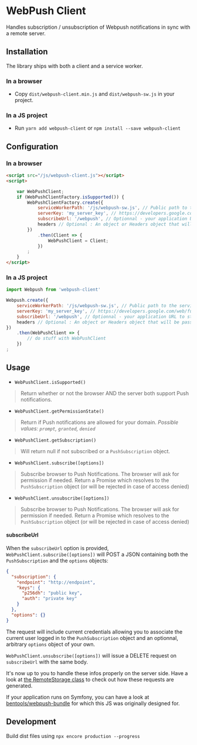 # WebPush Client

Handles subscription / unsubscription of Webpush notifications in sync with a remote server.

## Installation

The library ships with both a client and a service worker.

### In a browser

* Copy `dist/webpush-client.min.js` and `dist/webpush-sw.js` in your project.

### In a JS project

* Run `yarn add webpush-client` or `npm install --save webpush-client`


## Configuration

### In a browser


```html
<script src="/js/webpush-client.js"></script>
<script>

    var WebPushClient;
    if (WebPushClientFactory.isSupported()) {
        WebPushClientFactory.create({
            serviceWorkerPath: '/js/webpush-sw.js', // Public path to the service worker
            serverKey: 'my_server_key', // https://developers.google.com/web/fundamentals/push-notifications/web-push-protocol#application_server_keys
            subscribeUrl: '/webpush', // Optionnal - your application URL to store webpush subscriptions
            headers // Optional : An object or Headers object that will be passed to fetch
        })
            .then(Client => {
                WebPushClient = Client;
            })
        ;
    }
</script>
```

### In a JS project

```javascript
import Webpush from 'webpush-client'

Webpush.create({
    serviceWorkerPath: '/js/webpush-sw.js', // Public path to the service worker
    serverKey: 'my_server_key', // https://developers.google.com/web/fundamentals/push-notifications/web-push-protocol#application_server_keys
    subscribeUrl: '/webpush', // Optionnal - your application URL to store webpush subscriptions
    headers // Optional : An object or Headers object that will be passed to fetch
})
    .then(WebPushClient => {
        // do stuff with WebPushClient
    })
;
```

## Usage

* `WebPushClient.isSupported()`
> Return whether or not the browser AND the server both support Push notifications.

* `WebPushClient.getPermissionState()` 
> Return if Push notifications are allowed for your domain. _Possible values: `prompt`, `granted`, `denied`_

* `WebPushClient.getSubscription()`
> Will return null if not subscribed or a `PushSubscription` object.

* `WebPushClient.subscribe([options])`
> Subscribe browser to Push Notifications. The browser will ask for permission if needed.
Return a Promise which resolves to the `PushSubscription` object (or will be rejected in case of access denied)

* `WebPushClient.unsubscribe([options])`
> Subscribe browser to Push Notifications. The browser will ask for permission if needed.
Return a Promise which resolves to the `PushSubscription` object (or will be rejected in case of access denied) 

#### subscribeUrl

When the `subscribeUrl` option is provided, `WebPushClient.subscribe([options])` will POST a JSON containing both the `PushSubscription` and the `options` objects:

```json
{
  "subscription": {
    "endpoint": "http://endpoint",
    "keys": {
      "p256dh": "public key",
      "auth": "private key"
    }
  },
  "options": {}
}
```

The request will include current credentials allowing you to associate the current user logged in to the `PushSubscription` object and an optionnal, arbitrary `options` object of your own.

`WebPushClient.unsubscribe([options])` will issue a DELETE request on `subscribeUrl` with the same body.

It's now up to you to handle these infos properly on the server side. Have a look at [the RemoteStorage class](https://github.com/bpolaszek/webpush-js/blob/master/src/webpush-client.js#L50) to check out how these requests are generated.

If your application runs on Symfony, you can have a look at [bentools/webpush-bundle](https://github.com/bpolaszek/webpush-bundle) for which this JS was originally designed for. 

## Development

Build dist files using `npx encore production --progress`
